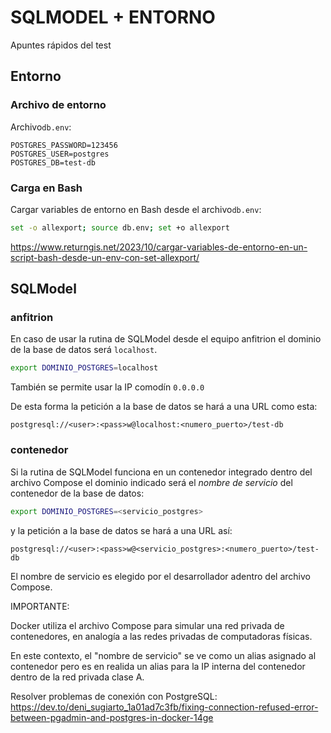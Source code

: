 
# SQLMODEL + ENTORNO

Apuntes rápidos del test


## Entorno

### Archivo de entorno

Archivo`db.env`:
```
POSTGRES_PASSWORD=123456
POSTGRES_USER=postgres
POSTGRES_DB=test-db
```

### Carga en Bash


Cargar variables de entorno en Bash desde el archivo`db.env`:

```bash
set -o allexport; source db.env; set +o allexport
```



https://www.returngis.net/2023/10/cargar-variables-de-entorno-en-un-script-bash-desde-un-env-con-set-allexport/



## SQLModel

### anfitrion

En caso de usar la rutina de SQLModel desde el equipo anfitrion
el dominio de la base de datos será `localhost`.
```bash
export DOMINIO_POSTGRES=localhost 
```
También se permite usar la IP comodín `0.0.0.0`

De esta forma la petición a la base de datos se hará a una URL
como esta:

```http
postgresql://<user>:<pass>w@localhost:<numero_puerto>/test-db
```


### contenedor

Si la rutina de SQLModel funciona en un contenedor 
integrado dentro del archivo Compose el dominio indicado será 
el *nombre de servicio* del contenedor de la base de datos:


```bash
export DOMINIO_POSTGRES=<servicio_postgres>
```


y la petición a la base de datos se hará a una URL
así:

```http
postgresql://<user>:<pass>w@<servicio_postgres>:<numero_puerto>/test-db
```

El nombre de servicio es elegido por el desarrollador adentro del archivo Compose.


IMPORTANTE:

Docker utiliza el archivo Compose para simular una red privada de contenedores,
en analogía a las redes privadas de computadoras físicas.

En este contexto, 
el "nombre de servicio" se ve como un alias asignado al contenedor
pero es en realida un alias para la IP interna del contenedor
dentro de la red privada clase A.




Resolver problemas de conexión con PostgreSQL: https://dev.to/deni_sugiarto_1a01ad7c3fb/fixing-connection-refused-error-between-pgadmin-and-postgres-in-docker-14ge